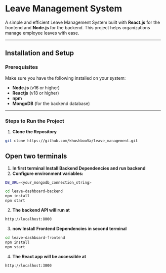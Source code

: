 # Leave Management System

A simple and efficient Leave Management System built with **React.js** for the frontend and **Node.js** for the backend. This project helps organizations manage employee leaves with ease.

---

## Installation and Setup

### Prerequisites
Make sure you have the following installed on your system:
- **Node.js** (v16 or higher)
- **Reactjs** (v18 or higher)
- **npm**
- **MongoDB** (for the backend database)

---

### Steps to Run the Project

1. **Clone the Repository**
```bash
git clone https://github.com/khushbooVa/leave_management.git
```
## Open two terminals
1. **In first terminal Install Backend Dependencies and run backend**
2. **Configure environment variables:**
```bash
DB_URL=<your_mongodb_connection_string>
```
```bash
cd leave-dashboard-backend
npm install
npm start
```

2. **The backend API will run at**
```bash
http://localhost:8000
```
3. **now Install Frontend Dependencies in second terminal**
```bash
cd leave-dashboard-frontend
npm install
npm start
```
4. **The React app will be accessible at**
```bash
http://localhost:3000
```



   